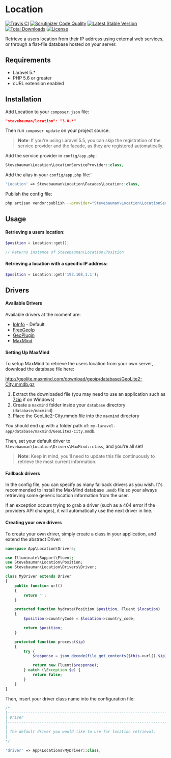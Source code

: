 # Location

[![Travis CI](https://img.shields.io/travis/stevebauman/location.svg?style=flat-square)](https://travis-ci.org/stevebauman/location)
[![Scrutinizer Code Quality](https://img.shields.io/scrutinizer/g/stevebauman/location.svg?style=flat-square)](https://scrutinizer-ci.com/g/stevebauman/location/?branch=master)
[![Latest Stable Version](https://img.shields.io/packagist/v/stevebauman/location.svg?style=flat-square)](https://packagist.org/packages/stevebauman/location)
[![Total Downloads](https://img.shields.io/packagist/dt/stevebauman/location.svg?style=flat-square)](https://packagist.org/packages/stevebauman/location)
[![License](https://img.shields.io/packagist/l/stevebauman/location.svg?style=flat-square)](https://packagist.org/packages/stevebauman/location)

Retrieve a users location from their IP address using external web services, or through a flat-file database hosted on your server.

## Requirements

- Laravel 5.*
- PHP 5.6 or greater
- cURL extension enabled

## Installation

Add Location to your `composer.json` file:

```json
"stevebauman/location": "3.0.*"
```

Then run `composer update` on your project source.

> **Note**: If you're using Laravel 5.5, you can skip the
> registration of the service provider and the facade,
> as they are registered automatically.

Add the service provider in `config/app.php`:

```php
Stevebauman\Location\LocationServiceProvider::class,
```

Add the alias in your `config/app.php` file:'
```php
'Location' => Stevebauman\Location\Facades\Location::class,
```

Publish the config file:

```bash
php artisan vendor:publish --provider="Stevebauman\Location\LocationServiceProvider"
```

## Usage

#### Retrieving a users location:

```php
$position = Location::get();

// Returns instance of Stevebauman\Location\Position
```

#### Retrieving a location with a specific IP address:

```php
$position = Location::get('192.168.1.1');
```

## Drivers

#### Available Drivers

Available drivers at the moment are:

- [IpInfo](https://ipinfo.io/) - Default
- [FreeGeoIp](https://freegeoip.net/)
- [GeoPlugin](http://www.geoplugin.com/)
- [MaxMind](https://www.maxmind.com/en/home)

#### Setting Up MaxMind

To setup MaxMind to retrieve the users location from your own server, download the database file here:

http://geolite.maxmind.com/download/geoip/database/GeoLite2-City.mmdb.gz

1. Extract the downloaded file (you may need to use an application such as [7zip](http://www.7-zip.org/download.html) if on Windows)
2. Create a `maxmind` folder inside your `database` directory (`database/maxmind`)
3. Place the GeoLite2-City.mmdb file into the `maxmind` directory

You should end up with a folder path of: `my-laravel-app/database/maxmind/GeoLite2-City.mmdb`.

Then, set your default driver to `Stevebauman\Location\Drivers\MaxMind::class`, and you're all set!

> **Note**: Keep in mind, you'll need to update this file continuously to retrieve the most current information.

#### Fallback drivers

In the config file, you can specify as many fallback drivers as you wish. It's recommended to install
the MaxMind database `.mmdb` file so your always retrieving some generic location information from the user.

If an exception occurs trying to grab a driver (such as a 404 error if the
providers API changes), it will automatically use the next driver in line.

#### Creating your own drivers

To create your own driver, simply create a class in your application, and extend the abstract Driver:

```php
namespace App\Location\Drivers;

use Illuminate\Support\Fluent;
use Stevebauman\Location\Position;
use Stevebauman\Location\Drivers\Driver;

class MyDriver extends Driver
{
    public function url()
    {
        return '';
    }

    protected function hydrate(Position $position, Fluent $location)
    {
        $position->countryCode = $location->country_code;

        return $position;
    }

    protected function process($ip)
    {
        try {
            $response = json_decode(file_get_contents($this->url().$ip), true);

            return new Fluent($response);
        } catch (\Exception $e) {
            return false;
        }
    }
}
```

Then, insert your driver class name into the configuration file:

```php
/*
|--------------------------------------------------------------------------
| Driver
|--------------------------------------------------------------------------
|
| The default driver you would like to use for location retrieval.
|
*/

'driver' => App\Locations\MyDriver::class,
```
